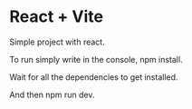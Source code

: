 # React + Vite

Simple project with react.

To run simply write in the console,
npm install.

Wait for all the dependencies to get installed.

And then npm run dev.
